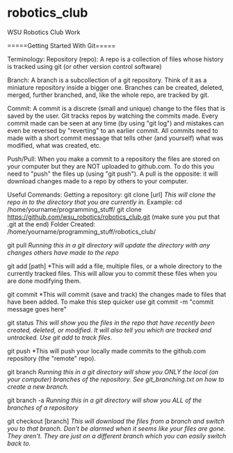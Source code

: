 robotics_club
=============

WSU Robotics Club Work



=====Getting Started With Git=====


Terminology:
Repository (repo): A repo is a collection of files whose history is tracked using git (or other version control software)

Branch: A branch is a subcollection of a git repository. Think of it as a miniature repository inside a bigger one.
		Branches can be created, deleted, merged, further branched, and, like the whole repo, are tracked by git.

Commit: A commit is a discrete (small and unique) change to the files that is saved by the user. Git tracks repos
		by watching the commits made. Every commit made can be seen at any time (by using "git log") and mistakes
		can even be reversed by "reverting" to an earlier commit. All commits need to made with a short commit 
		message that tells other (and yourself) what was modified, what was created, etc.

Push/Pull: When you make a commit to a repository the files are stored on your computer but they are NOT uploaded to
			github.com. To do this you need to "push" the files up (using "git push"). A pull is the opposite: it will
			download changes made to a repo by others to your computer.


Useful Commands:
Getting a repository:
git clone [url] *This will clone the repo in to the directory that you are currently in.*
Example:
cd /home/yourname/programming_stuff/
git clone https://github.com/wsu_robotics/robotics_club.git  (make sure you put that .git at the end)
Folder Created: /home/yourname/programming_stuff/robotics_club/

git pull *Running this in a git directory will update the directory with any changes others have made to the repo*

git add [path] *This will add a file, multiple files, or a whole directory to the currently tracked files. This will allow you
				to commit these files when you are done modifying them.

git commit *This will commit (save and track) the changes made to files that have been added. To make this step quicker
			use git commit -m "commit message goes here" 

git status *This will show you the files in the repo that have recently been created, deleted, or modified. It will also
			tell you which are tracked and untracked. Use git add to track files.*

git push *This will push your locally made commits to the github.com repository (the "remote" repo).

git branch *Running this in a git directory will show you ONLY the local (on your computer) branches of the repository. See
			git_branching.txt on how to create a new branch.*

git branch -a *Running this in a git directory will show you ALL of the branches of a repository*

git checkout [branch] *This will download the files from a branch and switch you to that branch. Don't be alarmed when it 
						seems like your files are gone. They aren't. They are just on a different branch which you can 
						easily switch back to.* 
